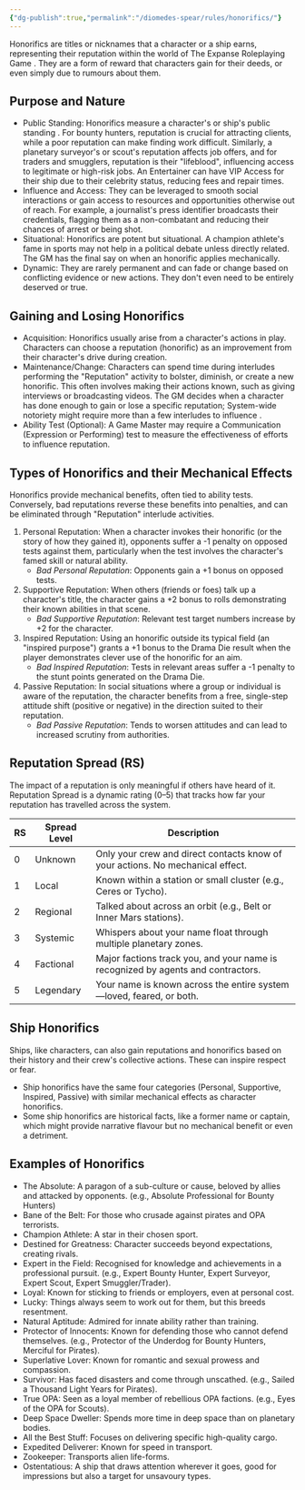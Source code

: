```yaml
---
{"dg-publish":true,"permalink":"/diomedes-spear/rules/honorifics/"}
---
```


Honorifics are titles or nicknames that a character or a ship earns, representing their reputation within the world of The Expanse Roleplaying Game . They are a form of reward that characters gain for their deeds, or even simply due to rumours about them.

## Purpose and Nature

- Public Standing: Honorifics measure a character's or ship's public standing . For bounty hunters, reputation is crucial for attracting clients, while a poor reputation can make finding work difficult. Similarly, a planetary surveyor's or scout's reputation affects job offers, and for traders and smugglers, reputation is their "lifeblood", influencing access to legitimate or high-risk jobs. An Entertainer can have VIP Access for their ship due to their celebrity status, reducing fees and repair times.
- Influence and Access: They can be leveraged to smooth social interactions or gain access to resources and opportunities otherwise out of reach. For example, a journalist's press identifier broadcasts their credentials, flagging them as a non-combatant and reducing their chances of arrest or being shot.
- Situational: Honorifics are potent but situational. A champion athlete's fame in sports may not help in a political debate unless directly related. The GM has the final say on when an honorific applies mechanically.
- Dynamic: They are rarely permanent and can fade or change based on conflicting evidence or new actions. They don't even need to be entirely deserved or true.

## Gaining and Losing Honorifics

- Acquisition: Honorifics usually arise from a character's actions in play. Characters can choose a reputation (honorific) as an improvement from their character's drive during creation.
- Maintenance/Change: Characters can spend time during interludes performing the "Reputation" activity to bolster, diminish, or create a new honorific. This often involves making their actions known, such as giving interviews or broadcasting videos. The GM decides when a character has done enough to gain or lose a specific reputation; System-wide notoriety might require more than a few interludes to influence .
- Ability Test (Optional): A Game Master may require a Communication (Expression or Performing) test to measure the effectiveness of efforts to influence reputation.

## Types of Honorifics and their Mechanical Effects

Honorifics provide mechanical benefits, often tied to ability tests. Conversely, bad reputations reverse these benefits into penalties, and can be eliminated through "Reputation" interlude activities.

1. Personal Reputation: When a character invokes their honorific (or the story of how they gained it), opponents suffer a -1 penalty on opposed tests against them, particularly when the test involves the character's famed skill or natural ability.
    - _Bad Personal Reputation_: Opponents gain a +1 bonus on opposed tests.
2. Supportive Reputation: When others (friends or foes) talk up a character's title, the character gains a +2 bonus to rolls demonstrating their known abilities in that scene.
    - _Bad Supportive Reputation_: Relevant test target numbers increase by +2 for the character.
3. Inspired Reputation: Using an honorific outside its typical field (an "inspired purpose") grants a +1 bonus to the Drama Die result when the player demonstrates clever use of the honorific for an aim.
    - _Bad Inspired Reputation_: Tests in relevant areas suffer a -1 penalty to the stunt points generated on the Drama Die.
4. Passive Reputation: In social situations where a group or individual is aware of the reputation, the character benefits from a free, single-step attitude shift (positive or negative) in the direction suited to their reputation.
    - _Bad Passive Reputation_: Tends to worsen attitudes and can lead to increased scrutiny from authorities.

## Reputation Spread (RS)
The impact of a reputation is only meaningful if others have heard of it. Reputation Spread is a dynamic rating (0–5) that tracks how far your reputation has travelled across the system. 

| RS  | Spread Level | Description                                                                      |
| --- | ------------ | -------------------------------------------------------------------------------- |
| 0   | Unknown      | Only your crew and direct contacts know of your actions. No mechanical effect.   |
| 1   | Local        | Known within a station or small cluster (e.g., Ceres or Tycho).                  |
| 2   | Regional     | Talked about across an orbit (e.g., Belt or Inner Mars stations).                |
| 3   | Systemic     | Whispers about your name float through multiple planetary zones.                 |
| 4   | Factional    | Major factions track you, and your name is recognized by agents and contractors. |
| 5   | Legendary    | Your name is known across the entire system—loved, feared, or both.              |

## Ship Honorifics
Ships, like characters, can also gain reputations and honorifics based on their history and their crew's collective actions. These can inspire respect or fear.

- Ship honorifics have the same four categories (Personal, Supportive, Inspired, Passive) with similar mechanical effects as character honorifics.
- Some ship honorifics are historical facts, like a former name or captain, which might provide narrative flavour but no mechanical benefit or even a detriment.

## Examples of Honorifics
- The Absolute: A paragon of a sub-culture or cause, beloved by allies and attacked by opponents. (e.g., Absolute Professional for Bounty Hunters)
- Bane of the Belt: For those who crusade against pirates and OPA terrorists.
- Champion Athlete: A star in their chosen sport.
- Destined for Greatness: Character succeeds beyond expectations, creating rivals.
- Expert in the Field: Recognised for knowledge and achievements in a professional pursuit. (e.g., Expert Bounty Hunter, Expert Surveyor, Expert Scout, Expert Smuggler/Trader).
- Loyal: Known for sticking to friends or employers, even at personal cost.
- Lucky: Things always seem to work out for them, but this breeds resentment.
- Natural Aptitude: Admired for innate ability rather than training.
- Protector of Innocents: Known for defending those who cannot defend themselves. (e.g., Protector of the Underdog for Bounty Hunters, Merciful for Pirates).
- Superlative Lover: Known for romantic and sexual prowess and compassion.
- Survivor: Has faced disasters and come through unscathed. (e.g., Sailed a Thousand Light Years for Pirates).
- True OPA: Seen as a loyal member of rebellious OPA factions. (e.g., Eyes of the OPA for Scouts).
- Deep Space Dweller: Spends more time in deep space than on planetary bodies.
- All the Best Stuff: Focuses on delivering specific high-quality cargo.
- Expedited Deliverer: Known for speed in transport.
- Zookeeper: Transports alien life-forms.
- Ostentatious: A ship that draws attention wherever it goes, good for impressions but also a target for unsavoury types.